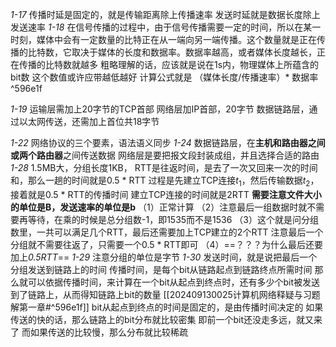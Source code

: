 *1-17*
传播时延是固定的，就是传输距离除上传播速率
发送时延就是数据长度除上发送速率
*1-18*
在信号传播的过程中，由于信号传播需要一定的时间，所以在某一时刻，媒体中会有一定数量的比特正在从一端向另一端传播。这个数量就是正在传播的比特数，它取决于媒体的长度和数据率。数据率越高，或者媒体长度越长，正在传播的比特数就越多
	粗略理解的话，应该就是说在1s内，物理媒体上所蕴含的bit数
		这个数值或许应带越低越好
计算公式就是
	（媒体长度/传播速率）* 数据率 ^596e1f

*1-19*
运输层需加上20字节的TCP首部
网络层加IP首部，20字节
数据链路层，通过以太网传送，还需加上首位共18字节

*1-22*
网络协议的三个要素，语法语义同步
*1-24*
数据链路层，在**主机和路由器之间或两个路由器**之间传送数据
网络层是要把报文段封装成组，并且选择合适的路由
*1-28*
1.5MB大，分组长度1KB，
RTT是往返时间，是去了一次又回来一次的时间和，那么一趟的时间就是0.5 * RTT
过程是先建立TCP连接$t_1$，然后传输数据$t_2$，接着就是0.5 * RTT的传播时间
	建立TCP连接的时间就是2RTT
**需要注意文件大小的单位是B，发送速率的单位是b**
（1）正常计算
（2）注意最后一组数据时就不需要再等待，在乘的时候是总分组数-1，即1535而不是1536
（3）这个就是问分组数里，一共可以满足几个RTT，最后还需要加上TCP建立的2个RTT
	注意最后一个分组就不需要往返了，只需要一个0.5 * RTT即可
（4）==？？？为什么最后还要加上*0.5RTT*==
*1-29*
注意分组的单位是字节
*1-30*
发送时间，就是说把最后一个分组发送到链路上的时间
传播时间，是每个bit从链路起点到链路终点所需时间
那么就可以依据传播时间，来计算在一个bit从起点到终点时，还有多少个bit被发送到了链路上，从而得知链路上bit的数量
[[202409130025计算机网络释疑与习题解第一章#^596e1f]]
bit从起点到终点的时间是固定的，是由传播时间决定的
	如果传送的快的话，那么链路上的bit分布就比较密集
		即前一个bit还没走多远，就又来了
	而如果传送的比较慢，那么分布就比较稀疏